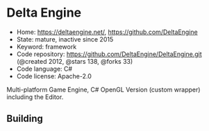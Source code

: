 # Delta Engine

- Home: https://deltaengine.net/, https://github.com/DeltaEngine
- State: mature, inactive since 2015
- Keyword: framework
- Code repository: https://github.com/DeltaEngine/DeltaEngine.git (@created 2012, @stars 138, @forks 33)
- Code language: C#
- Code license: Apache-2.0

Multi-platform Game Engine, C# OpenGL Version (custom wrapper) including the Editor.

## Building
